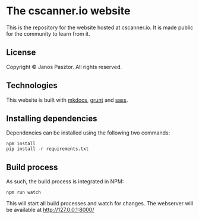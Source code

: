 # The cscanner.io website

This is the repository for the website hosted at cscanner.io. It is made public for the
community to learn from it.

## License

Copyright &copy; Janos Pasztor. All rights reserved.

## Technologies

This website is built with [mkdocs](https://www.mkdocs.org/), [grunt](https://gruntjs.com/) and
[sass](https://sass-lang.com/).

## Installing dependencies

Dependencies can be installed using the following two commands:

```
npm install
pip install -r requirements.txt
```

## Build process

As such, the build process is integrated in NPM:

```
npm run watch
```

This will start all build processes and watch for changes. The webserver will be available at http://127.0.0.1:8000/
